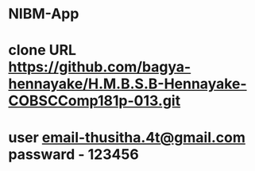 # NIBM-App
# clone URL https://github.com/bagya-hennayake/H.M.B.S.B-Hennayake-COBSCComp181p-013.git
# user email-thusitha.4t@gmail.com passward - 123456
